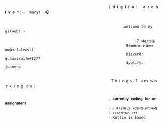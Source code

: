                                                                            
                                                                           
                                                                           
                                                                           
                                                                           
                                                                           
                                                                           
                                                   | 𝐝 𝐢 𝐠 𝐢 𝐭 𝐚 𝐥   𝐚 𝐫 𝐜 𝐡 𝐢 𝐯 𝐞 *:･☆  mary!  🎧 
                                                    
                                                                      
                                                          welcome to my github! ⭐ 
                                                             
                                                               17 𝖘𝖍𝖊/𝖙𝖍𝖊𝖞 
                                                           𝕮𝖔𝖒𝖕𝖚𝖙𝖊𝖗 𝖘𝖈𝖎𝖊𝖓𝖈𝖊 𝖒𝖆𝖏𝖔𝖗 (almost)
                                                           Discord: quanxiswife#1277
                                                           Spotify: junnero 

                                                            
                                                    Ｔｈｉｎｇｓ Ｉ ａｍ ｗｏｒｋｉｎｇ ｏｎ：
                                                      
                                                      
                                                   - 𝐜𝐮𝐫𝐫𝐞𝐧𝐭𝐥𝐲 𝐜𝐨𝐝𝐢𝐧𝐠 𝐟𝐨𝐫 𝐚𝐧 𝐚𝐬𝐬𝐢𝐠𝐧𝐦𝐞𝐧𝐭
                                                   - ᴄᴜʀʀᴇɴᴛʟʏ ᴜꜱɪɴɢ ᴘʏᴛʜᴏɴ 
                                                   - ʟᴇᴀʀɴɪɴɢ ᴄ++
                                                   - Kotlin is based 

